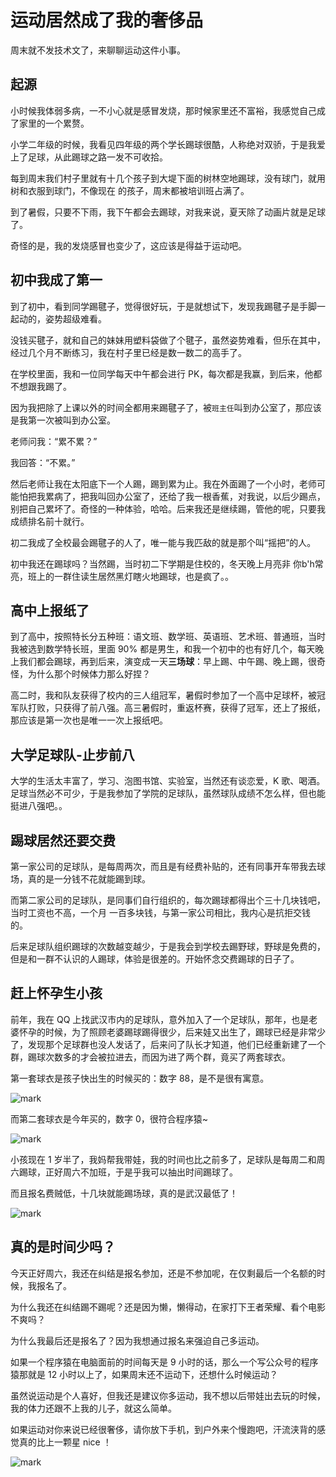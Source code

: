 # 运动居然成了我的奢侈品

周末就不发技术文了，来聊聊运动这件小事。

## 起源

小时候我体弱多病，一不小心就是感冒发烧，那时候家里还不富裕，我感觉自己成了家里的一个累赘。

小学二年级的时候，我看见四年级的两个学长踢球很酷，人称绝对双骄，于是我爱上了足球，从此踢球之路一发不可收拾。

每到周末我们村子里就有十几个孩子到大堤下面的树林空地踢球，没有球门，就用树和衣服到球门，不像现在 的孩子，周末都被培训班占满了。

到了暑假，只要不下雨，我下午都会去踢球，对我来说，夏天除了动画片就是足球了。

奇怪的是，我的发烧感冒也变少了，这应该是得益于运动吧。

## 初中我成了第一

到了初中，看到同学踢毽子，觉得很好玩，于是就想试下，发现我踢毽子是手脚一起动的，姿势超级难看。

没钱买毽子，就和自己的妹妹用塑料袋做了个毽子，虽然姿势难看，但乐在其中，经过几个月不断练习，我在村子里已经是数一数二的高手了。

在学校里面，我和一位同学每天中午都会进行 PK，每次都是我赢，到后来，他都不想跟我踢了。

因为我把除了上课以外的时间全都用来踢毽子了，被`班主任`叫到办公室了，那应该是我第一次被叫到办公室。

老师问我：“累不累？”

我回答：“不累。”

然后老师让我在太阳底下一个人踢，踢到累为止。我在外面踢了一个小时，老师可能怕把我累病了，把我叫回办公室了，还给了我一根香蕉，对我说，以后少踢点，别把自己累坏了。奇怪的一种体验，哈哈。后来我还是继续踢，管他的呢，只要我成绩排名前十就行。

初二我成了全校最会踢毽子的人了，唯一能与我匹敌的就是那个叫“摇把”的人。

初中我还在踢球吗？当然踢，当时初二下学期是住校的，冬天晚上月亮非 你b'h常亮，班上的一群住读生居然黑灯瞎火地踢球，也是疯了。。

## 高中上报纸了

到了高中，按照特长分五种班：语文班、数学班、英语班、艺术班、普通班，当时我被选到数学特长班，里面 90% 都是男生，和我一个初中的也有好几个，每天晚上我们都会踢球，再到后来，演变成一天**三场球**：早上踢、中午踢、晚上踢，很奇怪，为什么那个时候体力那么好捏？

高二时，我和队友获得了校内的三人组冠军，暑假时参加了一个高中足球杯，被冠军队打败，只获得了前八强。高三暑假时，重返杯赛，获得了冠军，还上了报纸，那应该是第一次也是唯一一次上报纸吧。

## 大学足球队-止步前八

大学的生活太丰富了，学习、泡图书馆、实验室，当然还有谈恋爱，K 歌、喝酒。足球当然必不可少，于是我参加了学院的足球队，虽然球队成绩不怎么样，但也能挺进八强吧。。

## 踢球居然还要交费

第一家公司的足球队，是每周两次，而且是有经费补贴的，还有同事开车带我去球场，真的是一分钱不花就能踢到球。

而第二家公司的足球队，是同事们自行组织的，每次踢球都得出个三十几块钱吧，当时工资也不高，一个月 一百多块钱，与第一家公司相比，我内心是抗拒交钱的。

后来足球队组织踢球的次数越变越少，于是我会到学校去踢野球，野球是免费的，但是和一群不认识的人踢球，体验是很差的。开始怀念交费踢球的日子了。

## 赶上怀孕生小孩

前年，我在 QQ 上找武汉市内的足球队，意外加入了一个足球队，那年，也是老婆怀孕的时候，为了照顾老婆踢球踢得很少，后来娃又出生了，踢球已经是非常少了，发现那个足球群也没人发话了，后来问了队长才知道，他们已经重新建了一个群，踢球次数多的才会被拉进去，而因为进了两个群，竟买了两套球衣。

第一套球衣是孩子快出生的时候买的：数字 88，是不是很有寓意。

![mark](http://cdn.jayh.club/blog/20210313/pYHM0yOU4hIW.png?imageslim)

而第二套球衣是今年买的，数字 0，很符合程序猿~

![mark](http://cdn.jayh.club/blog/20210313/B4qDAT2k67VR.png?imageslim)



小孩现在 1 岁半了，我妈帮我带娃，我的时间也比之前多了，足球队是每周二和周六踢球，正好周六不加班，于是乎我可以抽出时间踢球了。

而且报名费贼低，十几块就能踢场球，真的是武汉最低了！

![mark](http://cdn.jayh.club/blog/20210313/Q7drNkWbYCPg.png?imageslim)

## 真的是时间少吗？

今天正好周六，我还在纠结是报名参加，还是不参加呢，在仅剩最后一个名额的时候，我报名了。

为什么我还在纠结踢不踢呢？还是因为懒，懒得动，在家打下王者荣耀、看个电影不爽吗？

为什么我最后还是报名了？因为我想通过报名来强迫自己多运动。

如果一个程序猿在电脑面前的时间每天是 9 小时的话，那么一个写公众号的程序猿那就是 12 小时以上了，如果周末还不运动下，还想什么时候运动？

虽然说运动是个人喜好，但我还是建议你多运动，我不想以后带娃出去玩的时候，我的体力还跟不上我的儿子，就这么简单。

如果运动对你来说已经很奢侈，请你放下手机，到户外来个慢跑吧，汗流浃背的感觉真的比上一颗星 nice ！

![mark](http://cdn.jayh.club/blog/20210313/PCt0YM7s2f0y.png?imageslim)









